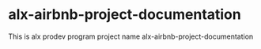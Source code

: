# alx-airbnb-project-documentation
This is alx prodev program project name  alx-airbnb-project-documentation
